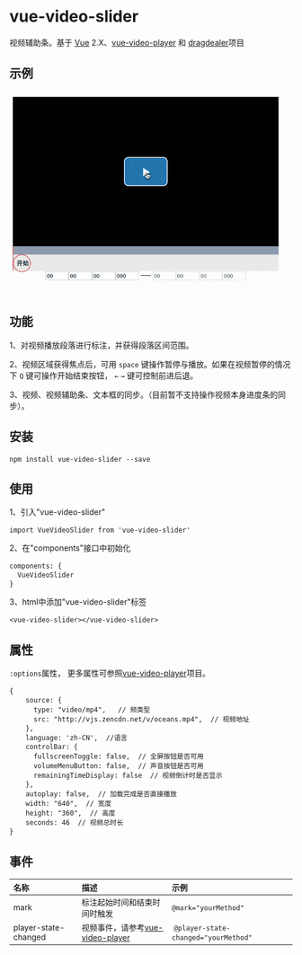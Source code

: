 # vue-video-slider

视频辅助条。基于 [Vue](https://github.com/vuejs/vue) 2.X、[vue-video-player](https://github.com/surmon-china/vue-video-player) 和 [dragdealer](https://github.com/skidding/dragdealer)项目
## 示例

![example](example.gif)

## 功能

1、对视频播放段落进行标注，并获得段落区间范围。

2、视频区域获得焦点后，可用 `space` 键操作暂停与播放。如果在视频暂停的情况下 `Q` 键可操作开始结束按钮， `←` `→` 键可控制前进后退。

3、视频、视频辅助条、文本框的同步。（目前暂不支持操作视频本身进度条的同步）。

## 安装

```
npm install vue-video-slider --save
```

## 使用

1、引入"vue-video-slider"

  ```
  import VueVideoSlider from 'vue-video-slider'
  ```
  
2、在"components"接口中初始化

  ```
  components: {
    VueVideoSlider
  }
  ```
  
3、html中添加"vue-video-slider"标签

  ```
  <vue-video-slider></vue-video-slider>
  ```
  
## 属性
`:options`属性， 更多属性可参照[vue-video-player](https://github.com/surmon-china/vue-video-player)项目。
```
{
    source: {
      type: "video/mp4",   // 频类型
      src: "http://vjs.zencdn.net/v/oceans.mp4",  // 视频地址
    },
    language: 'zh-CN',  //语言
    controlBar: {
      fullscreenToggle: false,  // 全屏按钮是否可用
      volumeMenuButton: false,  // 声音按钮是否可用
      remainingTimeDisplay: false  // 视频倒计时是否显示
    },
    autoplay: false,  // 加载完成是否直接播放
    width: "640",  // 宽度
    height: "360",  // 高度
    seconds: 46  // 视频总时长
}
```
  
## 事件
| 名称        | 描述 | 示例 |
| :---------------| :---------------| :------ |
| mark    | 标注起始时间和结束时间时触发      | `@mark="yourMethod"`      |
| player-state-changed | 视频事件，请参考[vue-video-player](https://github.com/surmon-china/vue-video-player) |  `@player-state-changed="yourMethod"`      |
